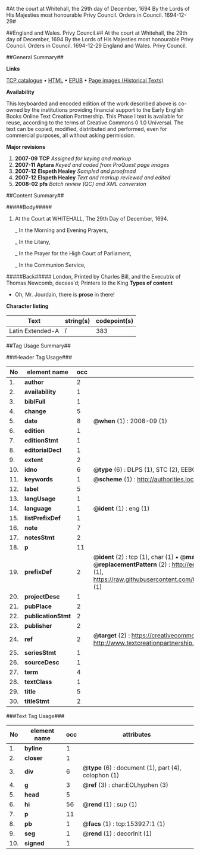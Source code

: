 #At the court at Whitehall, the 29th day of December, 1694 By the Lords of His Majesties most honourable Privy Council. Orders in Council. 1694-12-29#

##England and Wales. Privy Council.##
At the court at Whitehall, the 29th day of December, 1694 By the Lords of His Majesties most honourable Privy Council.
Orders in Council. 1694-12-29
England and Wales. Privy Council.

##General Summary##

**Links**

[TCP catalogue](http://www.ota.ox.ac.uk/tcp/)  • 
[HTML](http://tei.it.ox.ac.uk/tcp/Texts-HTML/free/A84/A84506.html)  • 
[EPUB](http://tei.it.ox.ac.uk/tcp/Texts-EPUB/free/A84/A84506.epub) • 
[Page images (Historical Texts)](https://data.historicaltexts.jisc.ac.uk/view?pubId=eebo-99896128e&pageId=eebo-99896128e-153927-1)

**Availability**

This keyboarded and encoded edition of the
	       work described above is co-owned by the institutions
	       providing financial support to the Early English Books
	       Online Text Creation Partnership. This Phase I text is
	       available for reuse, according to the terms of Creative
	       Commons 0 1.0 Universal. The text can be copied,
	       modified, distributed and performed, even for
	       commercial purposes, all without asking permission.

**Major revisions**

1. __2007-09__ __TCP__ *Assigned for keying and markup*
1. __2007-11__ __Aptara__ *Keyed and coded from ProQuest page images*
1. __2007-12__ __Elspeth Healey__ *Sampled and proofread*
1. __2007-12__ __Elspeth Healey__ *Text and markup reviewed and edited*
1. __2008-02__ __pfs__ *Batch review (QC) and XML conversion*

##Content Summary##

#####Body#####

1. At the Court at WHITEHALL,
The 29th Day of December, 1694.

    _ In the Morning and Evening Prayers,

    _ In the Litany,

    _ In the Prayer for the High Court of Parliament,

    _ In the Communion Service,

#####Back#####
London, Printed by Charles Bill, and the Executrix of Thomas Newcomb, deceas'd;
Printers to the King
**Types of content**

  * Oh, Mr. Jourdain, there is **prose** in there!

**Character listing**


|Text|string(s)|codepoint(s)|
|---|---|---|
|Latin Extended-A|ſ|383|

##Tag Usage Summary##

###Header Tag Usage###

|No|element name|occ|attributes|
|---|---|---|---|
|1.|__author__|2||
|2.|__availability__|1||
|3.|__biblFull__|1||
|4.|__change__|5||
|5.|__date__|8| @__when__ (1) : 2008-09 (1)|
|6.|__edition__|1||
|7.|__editionStmt__|1||
|8.|__editorialDecl__|1||
|9.|__extent__|2||
|10.|__idno__|6| @__type__ (6) : DLPS (1), STC (2), EEBO-CITATION (1), PROQUEST (1), VID (1)|
|11.|__keywords__|1| @__scheme__ (1) : http://authorities.loc.gov/ (1)|
|12.|__label__|5||
|13.|__langUsage__|1||
|14.|__language__|1| @__ident__ (1) : eng (1)|
|15.|__listPrefixDef__|1||
|16.|__note__|7||
|17.|__notesStmt__|2||
|18.|__p__|11||
|19.|__prefixDef__|2| @__ident__ (2) : tcp (1), char (1)  •  @__matchPattern__ (2) : ([0-9\-]+):([0-9IVX]+) (1), (.+) (1)  •  @__replacementPattern__ (2) : http://eebo.chadwyck.com/downloadtiff?vid=$1&page=$2 (1), https://raw.githubusercontent.com/textcreationpartnership/Texts/master/tcpchars.xml#$1 (1)|
|20.|__projectDesc__|1||
|21.|__pubPlace__|2||
|22.|__publicationStmt__|2||
|23.|__publisher__|2||
|24.|__ref__|2| @__target__ (2) : https://creativecommons.org/publicdomain/zero/1.0/ (1), http://www.textcreationpartnership.org/docs/. (1)|
|25.|__seriesStmt__|1||
|26.|__sourceDesc__|1||
|27.|__term__|4||
|28.|__textClass__|1||
|29.|__title__|5||
|30.|__titleStmt__|2||


###Text Tag Usage###

|No|element name|occ|attributes|
|---|---|---|---|
|1.|__byline__|1||
|2.|__closer__|1||
|3.|__div__|6| @__type__ (6) : document (1), part (4), colophon (1)|
|4.|__g__|3| @__ref__ (3) : char:EOLhyphen (3)|
|5.|__head__|5||
|6.|__hi__|56| @__rend__ (1) : sup (1)|
|7.|__p__|11||
|8.|__pb__|1| @__facs__ (1) : tcp:153927:1 (1)|
|9.|__seg__|1| @__rend__ (1) : decorInit (1)|
|10.|__signed__|1||
